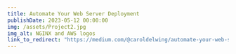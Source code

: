 ```yaml
---
title: Automate Your Web Server Deployment
publishDate: 2023-05-12 00:00:00
img: /assets/Project2.jpg
img_alt: NGINX and AWS logos
link_to_redirect: "https://medium.com/@caroldelwing/automate-your-web-server-deployment-a-guide-to-creating-an-ec2-instance-and-installing-nginx-with-12a2e5cd2102"
---
```

